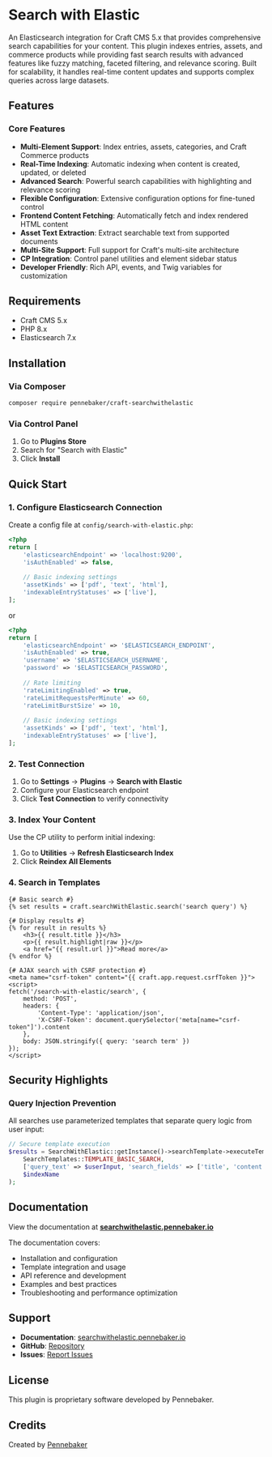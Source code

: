 # Search with Elastic

An Elasticsearch integration for Craft CMS 5.x that provides comprehensive search capabilities for your content. This plugin indexes entries, assets, and commerce products while providing fast search results with advanced features like fuzzy matching, faceted filtering, and relevance scoring. Built for scalability, it handles real-time content updates and supports complex queries across large datasets.

## Features

### Core Features
- **Multi-Element Support**: Index entries, assets, categories, and Craft Commerce products
- **Real-Time Indexing**: Automatic indexing when content is created, updated, or deleted
- **Advanced Search**: Powerful search capabilities with highlighting and relevance scoring
- **Flexible Configuration**: Extensive configuration options for fine-tuned control
- **Frontend Content Fetching**: Automatically fetch and index rendered HTML content
- **Asset Text Extraction**: Extract searchable text from supported documents
- **Multi-Site Support**: Full support for Craft's multi-site architecture
- **CP Integration**: Control panel utilities and element sidebar status
- **Developer Friendly**: Rich API, events, and Twig variables for customization

## Requirements

- Craft CMS 5.x
- PHP 8.x
- Elasticsearch 7.x

## Installation

### Via Composer

```bash
composer require pennebaker/craft-searchwithelastic
```

### Via Control Panel

1. Go to **Plugins Store**
2. Search for "Search with Elastic"
3. Click **Install**

## Quick Start

### 1. Configure Elasticsearch Connection

Create a config file at `config/search-with-elastic.php`:


```php
<?php
return [
    'elasticsearchEndpoint' => 'localhost:9200',
    'isAuthEnabled' => false,
    
    // Basic indexing settings
    'assetKinds' => ['pdf', 'text', 'html'],
    'indexableEntryStatuses' => ['live'],
];
```
or
```php
<?php
return [
    'elasticsearchEndpoint' => '$ELASTICSEARCH_ENDPOINT',
    'isAuthEnabled' => true,
    'username' => '$ELASTICSEARCH_USERNAME',
    'password' => '$ELASTICSEARCH_PASSWORD',
    
    // Rate limiting
    'rateLimitingEnabled' => true,
    'rateLimitRequestsPerMinute' => 60,
    'rateLimitBurstSize' => 10,
    
    // Basic indexing settings
    'assetKinds' => ['pdf', 'text', 'html'],
    'indexableEntryStatuses' => ['live'],
];
```

### 2. Test Connection

1. Go to **Settings** → **Plugins** → **Search with Elastic**
2. Configure your Elasticsearch endpoint
3. Click **Test Connection** to verify connectivity

### 3. Index Your Content

Use the CP utility to perform initial indexing:

1. Go to **Utilities** → **Refresh Elasticsearch Index**
2. Click **Reindex All Elements**

### 4. Search in Templates

```twig
{# Basic search #}
{% set results = craft.searchWithElastic.search('search query') %}

{# Display results #}
{% for result in results %}
    <h3>{{ result.title }}</h3>
    <p>{{ result.highlight|raw }}</p>
    <a href="{{ result.url }}">Read more</a>
{% endfor %}

{# AJAX search with CSRF protection #}
<meta name="csrf-token" content="{{ craft.app.request.csrfToken }}">
<script>
fetch('/search-with-elastic/search', {
    method: 'POST',
    headers: {
        'Content-Type': 'application/json',
        'X-CSRF-Token': document.querySelector('meta[name="csrf-token"]').content
    },
    body: JSON.stringify({ query: 'search term' })
});
</script>
```

## Security Highlights

### Query Injection Prevention
All searches use parameterized templates that separate query logic from user input:
```php
// Secure template execution
$results = SearchWithElastic::getInstance()->searchTemplate->executeTemplate(
    SearchTemplates::TEMPLATE_BASIC_SEARCH,
    ['query_text' => $userInput, 'search_fields' => ['title', 'content']],
    $indexName
);
```

## Documentation

View the documentation at **[searchwithelastic.pennebaker.io](https://searchwithelastic.pennebaker.io)**

The documentation covers:
- Installation and configuration
- Template integration and usage
- API reference and development
- Examples and best practices
- Troubleshooting and performance optimization

## Support

- **Documentation**: [searchwithelastic.pennebaker.io](https://searchwithelastic.pennebaker.io)
- **GitHub**: [Repository](https://github.com/pennebaker/craft-searchwithelastic)
- **Issues**: [Report Issues](https://github.com/pennebaker/craft-searchwithelastic/issues)

## License

This plugin is proprietary software developed by Pennebaker.

## Credits

Created by [Pennebaker](https://www.pennebaker.com)
